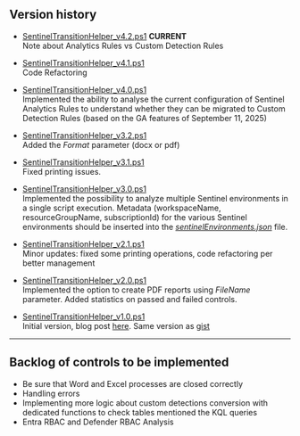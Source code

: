 ## Version history

- [SentinelTransitionHelper_v4.2.ps1](https://github.com/mariocuomo/Sentinel-Transition-To-Defender-Helper-Script/tree/main/script/SentinelTransitionHelper_v4.2.ps1) **CURRENT** <br> Note about Analytics Rules vs Custom Detection Rules

- [SentinelTransitionHelper_v4.1.ps1](https://github.com/mariocuomo/Sentinel-Transition-To-Defender-Helper-Script/tree/main/script/SentinelTransitionHelper_v4.1.ps1) <br> Code Refactoring

- [SentinelTransitionHelper_v4.0.ps1](https://github.com/mariocuomo/Sentinel-Transition-To-Defender-Helper-Script/tree/main/script/SentinelTransitionHelper_v4.0.ps1) <br> Implemented the ability to analyse the current configuration of Sentinel Analytics Rules to understand whether they can be migrated to Custom Detection Rules (based on the GA features of September 11, 2025)

- [SentinelTransitionHelper_v3.2.ps1](https://github.com/mariocuomo/Sentinel-Transition-To-Defender-Helper-Script/tree/main/script/SentinelTransitionHelper_v3.2.ps1) <br> Added the _Format_ parameter (docx or pdf)

- [SentinelTransitionHelper_v3.1.ps1](https://github.com/mariocuomo/Sentinel-Transition-To-Defender-Helper-Script/tree/main/script/SentinelTransitionHelper_v3.1.ps1) <br> Fixed printing issues. 

- [SentinelTransitionHelper_v3.0.ps1](https://github.com/mariocuomo/Sentinel-Transition-To-Defender-Helper-Script/tree/main/script/SentinelTransitionHelper_v3.0.ps1) <br> Implemented the possibility to analyze multiple Sentinel environments in a single script execution. Metadata (workspaceName, resourceGroupName, subscriptionId) for the various Sentinel environments should be inserted into the [_sentinelEnvironments.json_](https://github.com/mariocuomo/Sentinel-Transition-To-Defender-Helper-Script/blob/main/script/sentinelEnvironments.json) file.
  
- [SentinelTransitionHelper_v2.1.ps1](https://github.com/mariocuomo/Sentinel-Transition-To-Defender-Helper-Script/blob/main/script/SentinelTransitionHelper_v2.1.ps1) <br> Minor updates: fixed some printing operations, code refactoring per better management

- [SentinelTransitionHelper_v2.0.ps1](https://github.com/mariocuomo/Sentinel-Transition-To-Defender-Helper-Script/blob/main/script/SentinelTransitionHelper_v2.0.ps1) <br> Implemented the option to create PDF reports using _FileName_ parameter. Added statistics on passed and failed controls.

- [SentinelTransitionHelper_v1.0.ps1](https://github.com/mariocuomo/Sentinel-Transition-To-Defender-Helper-Script/blob/main/script/SentinelTransitionHelper_v2.1.ps1) <br> Initial version, blog post [here](https://www.linkedin.com/pulse/quick-automatic-checker-reducing-friction-during-sentinel-mario-cuomo-ab6ge/?trackingId=YW5akA14RT6hF4YknmrZFw%3D%3D). Same version as [gist](https://gist.github.com/mariocuomo/9594cffd32b87289ae70bff29da86618)

---
## Backlog of controls to be implemented
- Be sure that Word and Excel processes are closed correctly
- Handling errors
- Implementing more logic about custom detections conversion with dedicated functions to check tables mentioned the KQL queries
- Entra RBAC and Defender RBAC Analysis
